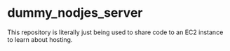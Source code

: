 # dummy_nodjes_server

This repository is literally just being used to share code to an EC2 instance to learn about hosting.
